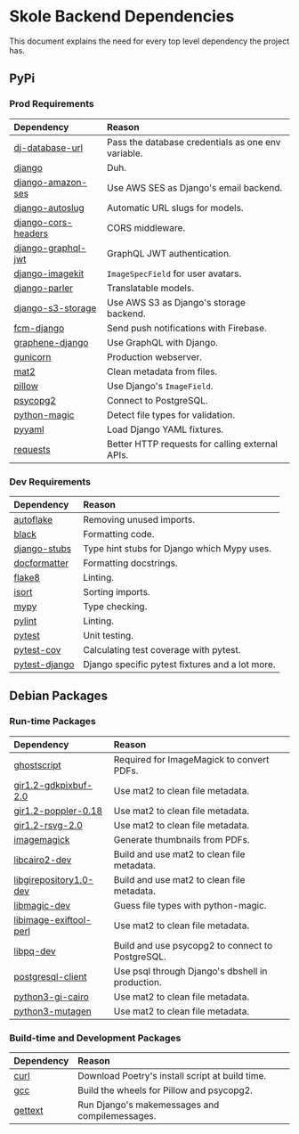 # Skole Backend Dependencies

This document explains the need for every top level dependency the project has.

## PyPi

### Prod Requirements

| Dependency                                                           | Reason                                             |
| :------------------------------------------------------------------- | :------------------------------------------------- |
| [dj-database-url](https://pypi.org/project/dj-database-url/)         | Pass the database credentials as one env variable. |
| [django](https://pypi.org/project/Django/)                           | Duh.                                               |
| [django-amazon-ses](https://pypi.org/project/django-amazon-ses/)     | Use AWS SES as Django's email backend.             |
| [django-autoslug](https://pypi.org/project/django-autoslug/)         | Automatic URL slugs for models.                    |
| [django-cors-headers](https://pypi.org/project/django-cors-headers/) | CORS middleware.                                   |
| [django-graphql-jwt](https://pypi.org/project/django-graphql-jwt/)   | GraphQL JWT authentication.                        |
| [django-imagekit](https://pypi.org/project/django-imagekit/)         | `ImageSpecField` for user avatars.                 |
| [django-parler](https://pypi.org/project/django-parler/)             | Translatable models.                               |
| [django-s3-storage](https://pypi.org/project/django-s3-storage/)     | Use AWS S3 as Django's storage backend.            |
| [fcm-django](https://pypi.org/project/fcm-django/)                   | Send push notifications with Firebase.             |
| [graphene-django](https://pypi.org/project/graphene-django/)         | Use GraphQL with Django.                           |
| [gunicorn](https://pypi.org/project/gunicorn/)                       | Production webserver.                              |
| [mat2](https://pypi.org/project/mat2/)                               | Clean metadata from files.                         |
| [pillow](https://pypi.org/project/Pillow/)                           | Use Django's `ImageField`.                         |
| [psycopg2](https://pypi.org/project/psycopg2/)                       | Connect to PostgreSQL.                             |
| [python-magic](https://pypi.org/project/python-magic/)               | Detect file types for validation.                  |
| [pyyaml](https://pypi.org/project/PyYAML/)                           | Load Django YAML fixtures.                         |
| [requests](https://pypi.org/project/requests/)                       | Better HTTP requests for calling external APIs.    |

### Dev Requirements

| Dependency                                               | Reason                                          |
| :------------------------------------------------------- | :---------------------------------------------- |
| [autoflake](https://pypi.org/project/autoflake/)         | Removing unused imports.                        |
| [black](https://pypi.org/project/black/)                 | Formatting code.                                |
| [django-stubs](https://pypi.org/project/django-stubs/)   | Type hint stubs for Django which Mypy uses.     |
| [docformatter](https://pypi.org/project/docformatter/)   | Formatting docstrings.                          |
| [flake8](https://pypi.org/project/flake8/)               | Linting.                                        |
| [isort](https://pypi.org/project/isort/)                 | Sorting imports.                                |
| [mypy](https://pypi.org/project/mypy/)                   | Type checking.                                  |
| [pylint](https://pypi.org/project/pylint/)               | Linting.                                        |
| [pytest](https://pypi.org/project/pytest/)               | Unit testing.                                   |
| [pytest-cov](https://pypi.org/project/pytest-cov/)       | Calculating test coverage with pytest.          |
| [pytest-django](https://pypi.org/project/pytest-django/) | Django specific pytest fixtures and a lot more. |

## Debian Packages

### Run-time Packages

| Dependency                                                                          | Reason                                           |
| :---------------------------------------------------------------------------------- | :----------------------------------------------- |
| [ghostscript](https://packages.debian.org/buster/ghostscript)                       | Required for ImageMagick to convert PDFs.        |
| [gir1.2-gdkpixbuf-2.0](https://packages.debian.org/buster/gir1.2-gdkpixbuf-2.0)     | Use mat2 to clean file metadata.                 |
| [gir1.2-poppler-0.18](https://packages.debian.org/buster/gir1.2-poppler-0.18)       | Use mat2 to clean file metadata.                 |
| [gir1.2-rsvg-2.0](https://packages.debian.org/buster/gir1.2-rsvg-2.0)               | Use mat2 to clean file metadata.                 |
| [imagemagick](https://packages.debian.org/buster/imagemagick)                       | Generate thumbnails from PDFs.                   |
| [libcairo2-dev](https://packages.debian.org/buster/libcairo2-dev)                   | Build and use mat2 to clean file metadata.       |
| [libgirepository1.0-dev](https://packages.debian.org/buster/libgirepository1.0-dev) | Build and use mat2 to clean file metadata.       |
| [libmagic-dev](https://packages.debian.org/buster/libmagic-dev)                     | Guess file types with python-magic.              |
| [libimage-exiftool-perl](https://packages.debian.org/buster/libimage-exiftool-perl) | Use mat2 to clean file metadata.                 |
| [libpq-dev](https://packages.debian.org/buster/libpq-dev)                           | Build and use psycopg2 to connect to PostgreSQL. |
| [postgresql-client](https://packages.debian.org/buster/postgresql-client)           | Use psql through Django's dbshell in production. |
| [python3-gi-cairo](https://packages.debian.org/buster/python3-gi-cairo)             | Use mat2 to clean file metadata.                 |
| [python3-mutagen](https://packages.debian.org/buster/python3-mutagen)               | Use mat2 to clean file metadata.                 |

### Build-time and Development Packages

| Dependency                                                                          | Reason                                           |
| :---------------------------------------------------------------------------------- | :----------------------------------------------- |
| [curl](https://packages.debian.org/buster/curl)                                     | Download Poetry's install script at build time.  |
| [gcc](https://packages.debian.org/buster/gcc)                                       | Build the wheels for Pillow and psycopg2.        |
| [gettext](https://packages.debian.org/buster/gettext)                               | Run Django's makemessages and compilemessages.   |
